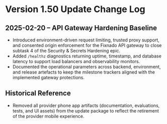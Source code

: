 # Version 1.50 Update Change Log

## 2025-02-20 – API Gateway Hardening Baseline
- Introduced environment-driven request limiting, trusted proxy support, and consented origin enforcement for the Fixnado API gateway to close subtask 4 of the Security & Secrets Hardening epic.
- Added `/healthz` diagnostics returning uptime, timestamp, and database latency to support load balancers and observability monitors.
- Documented the operational parameters across backend, environment, and release artefacts to keep the milestone trackers aligned with the implemented gateway protections.

## Historical Reference
- Removed all provider phone app artifacts (documentation, evaluations, tests, and UI assets) from the update package to reflect the retirement of the provider mobile experience.
